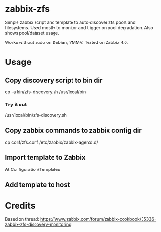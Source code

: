 # zabbix-zfs

Simple zabbix script and template to auto-discover zfs pools and filesystems. Used mostly to monitor and trigger on pool degradation. Also shows pool/dataset usage.

Works without sudo on Debian, YMMV. Tested on Zabbix 4.0.

# Usage

## Copy discovery script to bin dir
cp -a bin/zfs-discovery.sh /usr/local/bin
### Try it out
/usr/local/bin/zfs-discovery.sh

## Copy zabbix commands to zabbix config dir
cp conf/zfs.conf /etc/zabbix/zabbix-agentd.d/

## Import template to Zabbix
At Configuration/Templates

## Add template to host


# Credits

Based on thread: https://www.zabbix.com/forum/zabbix-cookbook/35336-zabbix-zfs-discovery-monitoring

